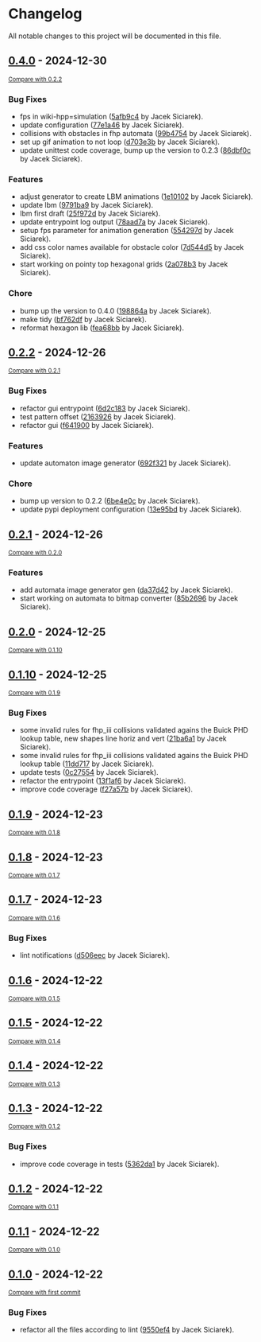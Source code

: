 # Changelog

All notable changes to this project will be documented in this file.

<!-- insertion marker -->
## [0.4.0](https://github.com/siciarek/lgca/releases/tag/0.4.0) - 2024-12-30

<small>[Compare with 0.2.2](https://github.com/siciarek/lgca/compare/0.2.2...0.4.0)</small>

### Bug Fixes

- fps in wiki-hpp=simulation ([5afb9c4](https://github.com/siciarek/lgca/commit/5afb9c41725d5790ddd2d67a98a3134fb29cbf6a) by Jacek Siciarek).
- update configuration ([77e1a46](https://github.com/siciarek/lgca/commit/77e1a46a9b4961635aac7f966c1d015ed68dbff8) by Jacek Siciarek).
- collisions with obstacles in fhp automata ([99b4754](https://github.com/siciarek/lgca/commit/99b475499cc1c08da2cff046941c72ced447bc54) by Jacek Siciarek).
- set up gif animation to not loop ([d703e3b](https://github.com/siciarek/lgca/commit/d703e3b27396c8dc640223a67e09e3e5bf131a8e) by Jacek Siciarek).
- update unittest code coverage, bump up the version to 0.2.3 ([86dbf0c](https://github.com/siciarek/lgca/commit/86dbf0c8da8b4b186a23c6cdb788a6c47ddeabd9) by Jacek Siciarek).

### Features

- adjust generator to create LBM animations ([1e10102](https://github.com/siciarek/lgca/commit/1e10102dfa11d0e639c455487d12348a202d7656) by Jacek Siciarek).
- update lbm ([9791ba9](https://github.com/siciarek/lgca/commit/9791ba925c375ba3621f201978903785df2746bf) by Jacek Siciarek).
- lbm first draft ([25f972d](https://github.com/siciarek/lgca/commit/25f972d0f75f8fb38d0c912c5a18e3eb5534ac4c) by Jacek Siciarek).
- update entrypoint log output ([78aad7a](https://github.com/siciarek/lgca/commit/78aad7ab296312205b7360b76b356fac4a8031f0) by Jacek Siciarek).
- setup fps parameter for animation generation ([554297d](https://github.com/siciarek/lgca/commit/554297d6c8a5a6b805587aa7d32853c74fb4bb97) by Jacek Siciarek).
- add css color names available for obstacle color ([7d544d5](https://github.com/siciarek/lgca/commit/7d544d51f24682667455b41158ed903e3082fb84) by Jacek Siciarek).
- start working on pointy top hexagonal grids ([2a078b3](https://github.com/siciarek/lgca/commit/2a078b34547d88899ed37fda4d5a0a30f8441699) by Jacek Siciarek).

### Chore

- bump up the version to 0.4.0 ([198864a](https://github.com/siciarek/lgca/commit/198864a573ac5df22faa0aa5d51f482739c5949b) by Jacek Siciarek).
- make tidy ([bf762df](https://github.com/siciarek/lgca/commit/bf762df03ba2b43f8e2d8225f558bbe9fbc0cb94) by Jacek Siciarek).
- reformat hexagon lib ([fea68bb](https://github.com/siciarek/lgca/commit/fea68bbc42c085ce775bd8b5ef8f5f4f13d6d0e4) by Jacek Siciarek).

## [0.2.2](https://github.com/siciarek/lgca/releases/tag/0.2.2) - 2024-12-26

<small>[Compare with 0.2.1](https://github.com/siciarek/lgca/compare/0.2.1...0.2.2)</small>

### Bug Fixes

- refactor gui entrypoint ([6d2c183](https://github.com/siciarek/lgca/commit/6d2c183cc532325b80ab69a8eb78c6acff9ee770) by Jacek Siciarek).
- test pattern offset ([2163926](https://github.com/siciarek/lgca/commit/21639269d4409afdadcd25df49a3daebc5c80b9f) by Jacek Siciarek).
- refactor gui ([f641900](https://github.com/siciarek/lgca/commit/f641900873080d3c2afd43f9f0270a26e527f35e) by Jacek Siciarek).

### Features

- update automaton image generator ([692f321](https://github.com/siciarek/lgca/commit/692f321c426188dac14e47e87775aba4c232a695) by Jacek Siciarek).

### Chore

- bump up version to 0.2.2 ([6be4e0c](https://github.com/siciarek/lgca/commit/6be4e0cb442ed5a5409345e76dfd04c5a423c5bf) by Jacek Siciarek).
- update pypi deployment configuration ([13e95bd](https://github.com/siciarek/lgca/commit/13e95bd10d495483ba0c7b017d47855d89dce022) by Jacek Siciarek).

## [0.2.1](https://github.com/siciarek/lgca/releases/tag/0.2.1) - 2024-12-26

<small>[Compare with 0.2.0](https://github.com/siciarek/lgca/compare/0.2.0...0.2.1)</small>

### Features

- add automata image generator gen ([da37d42](https://github.com/siciarek/lgca/commit/da37d42b6533cb856c30f969f78de81da4c6c360) by Jacek Siciarek).
- start working on automata to bitmap converter ([85b2696](https://github.com/siciarek/lgca/commit/85b26967426492fd2861814c3311a3524706ac09) by Jacek Siciarek).

## [0.2.0](https://github.com/siciarek/lgca/releases/tag/0.2.0) - 2024-12-25

<small>[Compare with 0.1.10](https://github.com/siciarek/lgca/compare/0.1.10...0.2.0)</small>

## [0.1.10](https://github.com/siciarek/lgca/releases/tag/0.1.10) - 2024-12-25

<small>[Compare with 0.1.9](https://github.com/siciarek/lgca/compare/0.1.9...0.1.10)</small>

### Bug Fixes

- some invalid rules for fhp_iii collisions validated agains the Buick PHD lookup table, new shapes line horiz and vert ([21ba6a1](https://github.com/siciarek/lgca/commit/21ba6a172f0165aafa1daa47b313eead438bcd5e) by Jacek Siciarek).
- some invalid rules for fhp_iii collisions validated agains the Buick PHD lookup table ([11dd717](https://github.com/siciarek/lgca/commit/11dd717885a13469a77d6a9ec5e781c6f1478f66) by Jacek Siciarek).
- update tests ([0c27554](https://github.com/siciarek/lgca/commit/0c2755471991233baa171b670af9e9aebf92ab83) by Jacek Siciarek).
- refactor the entrypoint ([13f1af6](https://github.com/siciarek/lgca/commit/13f1af6f8e1f2924854e707efff78426bb2f0ed8) by Jacek Siciarek).
- improve code coverage ([f27a57b](https://github.com/siciarek/lgca/commit/f27a57bf1c6aa88b0a5d99f1577c1eee478ae0e9) by Jacek Siciarek).

## [0.1.9](https://github.com/siciarek/lgca/releases/tag/0.1.9) - 2024-12-23

<small>[Compare with 0.1.8](https://github.com/siciarek/lgca/compare/0.1.8...0.1.9)</small>

## [0.1.8](https://github.com/siciarek/lgca/releases/tag/0.1.8) - 2024-12-23

<small>[Compare with 0.1.7](https://github.com/siciarek/lgca/compare/0.1.7...0.1.8)</small>

## [0.1.7](https://github.com/siciarek/lgca/releases/tag/0.1.7) - 2024-12-23

<small>[Compare with 0.1.6](https://github.com/siciarek/lgca/compare/0.1.6...0.1.7)</small>

### Bug Fixes

- lint notifications ([d506eec](https://github.com/siciarek/lgca/commit/d506eec89c8b8af11d4fdc1b9eb57478959937ff) by Jacek Siciarek).

## [0.1.6](https://github.com/siciarek/lgca/releases/tag/0.1.6) - 2024-12-22

<small>[Compare with 0.1.5](https://github.com/siciarek/lgca/compare/0.1.5...0.1.6)</small>

## [0.1.5](https://github.com/siciarek/lgca/releases/tag/0.1.5) - 2024-12-22

<small>[Compare with 0.1.4](https://github.com/siciarek/lgca/compare/0.1.4...0.1.5)</small>

## [0.1.4](https://github.com/siciarek/lgca/releases/tag/0.1.4) - 2024-12-22

<small>[Compare with 0.1.3](https://github.com/siciarek/lgca/compare/0.1.3...0.1.4)</small>

## [0.1.3](https://github.com/siciarek/lgca/releases/tag/0.1.3) - 2024-12-22

<small>[Compare with 0.1.2](https://github.com/siciarek/lgca/compare/0.1.2...0.1.3)</small>

### Bug Fixes

- improve code coverage in tests ([5362da1](https://github.com/siciarek/lgca/commit/5362da11b25ffeb5927cd224118b37d544222e39) by Jacek Siciarek).

## [0.1.2](https://github.com/siciarek/lgca/releases/tag/0.1.2) - 2024-12-22

<small>[Compare with 0.1.1](https://github.com/siciarek/lgca/compare/0.1.1...0.1.2)</small>

## [0.1.1](https://github.com/siciarek/lgca/releases/tag/0.1.1) - 2024-12-22

<small>[Compare with 0.1.0](https://github.com/siciarek/lgca/compare/0.1.0...0.1.1)</small>

## [0.1.0](https://github.com/siciarek/lgca/releases/tag/0.1.0) - 2024-12-22

<small>[Compare with first commit](https://github.com/siciarek/lgca/compare/dc97d553495089fbe14ea836e2008177ec851658...0.1.0)</small>

### Bug Fixes

- refactor all the files according to lint ([9550ef4](https://github.com/siciarek/lgca/commit/9550ef412cf72099f2943b2142863f19d22562a3) by Jacek Siciarek).
